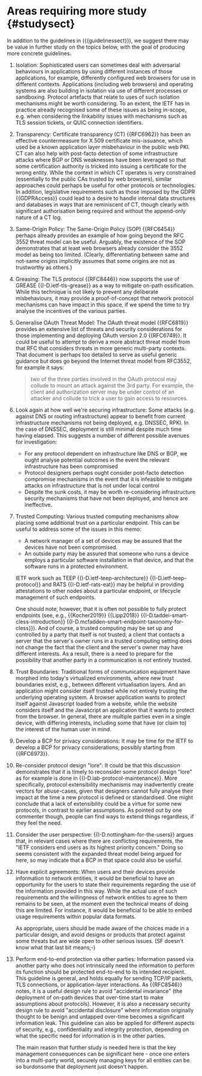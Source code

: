 # Areas requiring more study {#studysect}

In addition to the guidelines in ({{guidelinessect}}), we suggest there may be value in further
study on the topics below, with the goal of producing more concrete guidelines.

1. Isolation:
Sophisticated users can sometimes deal with adversarial behaviours in
applications by using different instances of those applications, for example,
differently configured web browsers for use in different contexts.
Applications (including web browsers) and operating systems are also building
in isolation via use of different processes or sandboxing.  Protocol artefacts
that relate to uses of such isolation mechanisms might be worth considering.
To an extent, the IETF has in practice already recognised some of these issues
as being in-scope, e.g.  when considering the linkability issues with
mechanisms such as TLS session tickets, or QUIC connection identifiers.

1. Transparency:
Certificate transparency (CT) {{RFC6962}} has been an effective countermeasure
for X.509 certificate mis-issuance, which used be a known application layer
misbehaviour in the public web PKI.  CT can also help with post-facto detection
of some infrastructure attacks where BGP or DNS weaknesses have been leveraged
so that some certification authority is tricked into issuing a certificate for
the wrong entity.
While the context in which CT operates is very constrained (essentially to the
public CAs trusted by web browsers), similar approaches could perhaps be useful
for other protocols or technologies.
In addition, legislative requirements such as those imposed by the GDPR
{{GDPRAccess}} could lead to a desire to handle internal data structures and
databases in ways that are reminiscent of CT, though clearly with significant
authorisation being required and without the append-only nature of a CT log.

1. Same-Origin Policy:
The Same-Origin Policy (SOP) {{RFC6454}} perhaps already provides an example of
how going beyond the RFC 3552 threat model can be useful. Arguably, the
existence of the SOP demonstrates that at least web browsers already consider
the 3552 model as being too limited. (Clearly, differentiating between same and
not-same origins implicitly assumes that some origins are not as trustworthy as
others.)

1. Greasing:
The TLS protocol {{RFC8446}} now supports the use of GREASE
{{I-D.ietf-tls-grease}} as a way to mitigate on-path ossification. While this
technique is not likely to prevent any deliberate misbehaviours, it may provide
a proof-of-concept that network protocol mechanisms can have impact in this
space, if we spend the time to try analyse the incentives of the various
parties.

1. Generalise OAuth Threat Model: 
The OAuth threat model {{RFC6819}} provides an extensive list of threats and
security considerations for those implementing and deploying OAuth version 2.0
{{RFC6749}}.  It could be useful to attempt to derive a more abstract threat
model from that RFC that considers threats in more generic multi-party
contexts.  That document is perhaps too detailed to serve as useful generic
guidance but does go beyond the Internet threat model from RFC3552, for example
it says: 

    > two of the three parties involved in the OAuth protocol may
    > collude to mount an attack against the 3rd party.  For example,
    > the client and authorization server may be under control of an
    > attacker and collude to trick a user to gain access to resources.

1. Look again at how well we're securing infrastructure:
Some attacks (e.g. against DNS or routing infrastructure) appear to benefit
from current infrastructure mechanisms not being deployed, e.g. DNSSEC, RPKI.
In the case of DNSSEC, deployment is still minimal despite much time having
elapsed. This suggests a number of different possible avenues for
investigation:

    - For any protocol dependent on infrastructure like DNS or BGP, we ought
      analyse potential outcomes in the event the relevant infrastructure has
been compromised
    - Protocol designers perhaps ought consider post-facto detection compromise
      mechanisms in the event that it is infeasible to mitigate attacks on
infrastructure that is not under local control
    - Despite the sunk costs, it may be worth re-considering infrastructure
      security mechanisms that have not been deployed, and hence are
ineffective.

1. Trusted Computing: Various trusted computing mechanisms allow placing some
   additional trust on a particular endpoint. This can be useful to address
some of the issues in this memo:

   * A network manager of a set of devices may be assured that the devices have
     not been compromised.
   * An outside party may be assured that someone who runs a device employs a
     particular software installation in that device, and that the software
runs in a protected environment.

    IETF work such as TEEP {{I-D.ietf-teep-architecture}}
{{I-D.ietf-teep-protocol}} and RATS {{I-D.ietf-rats-eat}} may be helpful in
providing attestations to other nodes about a particular endpoint, or lifecycle
management of such endpoints.

    One should note, however, that it is often not possible to fully protect
endpoints (see, e.g., {{Kocher2019}} {{Lipp2018}}
{{I-D.taddei-smart-cless-introduction}}
{{I-D.mcfadden-smart-endpoint-taxonomy-for-cless}}). And of course, a trusted
computing may be set up and controlled by a party that itself is not trusted; a
client that contacts a server that the server's owner runs in a trusted
computing setting does not change the fact that the client and the server's
owner may have different interests. As a result, there is a need to prepare for
the possibility that another party in a communication is not entirely trusted.

1. Trust Boundaries:
Traditional forms of communication equipment have morphed into today's
virtualized environments, where new trust boundaries exist, e.g., between
different virtualisation layers. And an application might consider itself
trusted while not entirely trusting the underlying operating system. A browser
application wants to protect itself against Javascript loaded from a website,
while the website considers itself and the Javascript an application that it
wants to protect from the browser.
In general, there are multiple parties even in a single device, with differing
interests, including some that have (or claim to) the interest of the human
user in mind.

1. Develop a BCP for privacy considerations:
It may be time for the IETF to develop a BCP for privacy considerations,
possibly starting from {{RFC6973}}.

1. Re-consider protocol design "lore":
It could be that this discussion demonstrates that it is timely to reconsider
some protocol design "lore" as for example is done in
{{I-D.iab-protocol-maintenance}}. More specifically, protocol extensibility
mechanisms may inadvertently create vectors for abuse-cases, given that
designers cannot fully analyse their impact at the time a new protocol is
defined or standardised. One might conclude that a lack of extensibility could
be a virtue for some new protocols, in contrast to earlier assumptions.  As
pointed out by one commenter though, people can find ways to extend things
regardless, if they feel the need.

1. Consider the user perspective:
{{I-D.nottingham-for-the-users}} argues that, in relevant cases where there are
conflicting requirements, the "IETF considers end users as its highest priority
concern." Doing so seems consistent with the expanded threat model being argued
for here, so may indicate that a BCP in that space could also be useful.

1. Have explicit agreements: When users and their devices provide information
   to network entities, it would be beneficial to have an opportunity for the
users to state their requirements regarding the use of the information provided
in this way. While the actual use of such requirements and the willingness of
network entities to agree to them remains to be seen, at the moment even the
technical means of doing this are limited. For instance, it would be beneficial
to be able to embed usage requirements within popular data formats.

    As appropriate, users should be made aware of the choices made in a particular
design, and avoid designs or products that protect against some threats but are
wide open to other serious issues. (SF doesn't know what that last bit means;-)

1. Perform end-to-end protection via other parties: Information passed via
   another party who does not intrinsically need the information to perform its
function should be protected end-to-end to its intended recipient. This
guideline is general, and holds equally for sending TCP/IP packets, TLS
connections, or application-layer interactions. As {{RFC8546}} notes, it is a
useful design rule to avoid "accidental invariance" (the deployment of on-path
devices that over-time start to make assumptions about protocols). However, it
is also a necessary security design rule to avoid "accidental disclosure" where
information originally thought to be benign and untapped over-time becomes a
significant information leak. This guideline can also be applied for different
aspects of security, e.g., confidentiality and integrity protection, depending
on what the specific need for information is in the other parties.

    The main reason that further study is needed here is that the key
management consequences can be significant here - once one enters into a
multi-party world, securely managing keys for all entities can be so burdonsome
that deployment just doesn't happen.
